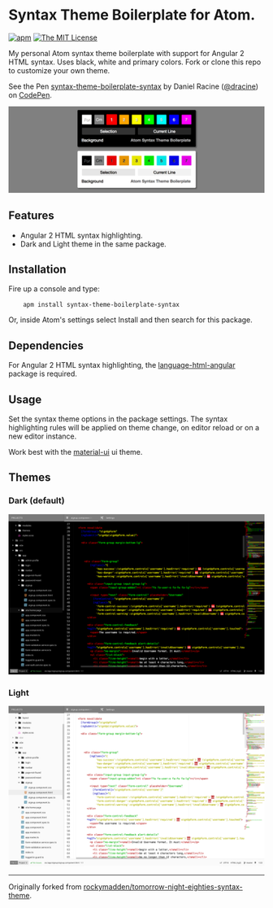 # Syntax Theme Boilerplate for Atom.

[![apm](https://img.shields.io/apm/v/syntax-theme-boilerplate-syntax.svg)](https://atom.io/packages/syntax-theme-boilerplate-syntax) [![The MIT License](https://img.shields.io/badge/license-MIT-orange.svg)](https://github.com/drootz/syntax-theme-boilerplate-syntax/blob/master/LICENSE)

My personal Atom syntax theme boilerplate with support for Angular 2 HTML syntax. Uses black, white and primary colors. Fork or clone this repo to customize your own theme.

<p data-height="370" data-theme-id="0" data-slug-hash="zoyjpz" data-default-tab="result" data-user="dracine" data-embed-version="2" data-pen-title="syntax-theme-boilerplate-syntax" class="codepen">See the Pen <a href="http://codepen.io/dracine/pen/zoyjpz/">syntax-theme-boilerplate-syntax</a> by Daniel Racine (<a href="http://codepen.io/dracine">@dracine</a>) on <a href="http://codepen.io">CodePen</a>.</p>
<script async src="https://production-assets.codepen.io/assets/embed/ei.js"></script>

![](https://raw.githubusercontent.com/drootz/syntax-theme-boilerplate-syntax/master/img/boilerplate_palette.png)

## Features
- Angular 2 HTML syntax highlighting.
- Dark and Light theme in the same package.

## Installation

Fire up a console and type:

        apm install syntax-theme-boilerplate-syntax

Or, inside Atom's settings select Install and then search for this package.

## Dependencies

For Angular 2 HTML syntax highlighting, the [language-html-angular](https://atom.io/packages/language-html-angular) package is required.

## Usage

Set the syntax theme options in the package settings. The syntax highlighting rules will be applied on theme change, on editor reload or on a new editor instance.

Work best with the [material-ui](https://atom.io/themes/material-ui) ui theme.

## Themes

### Dark (default)

![](https://raw.githubusercontent.com/drootz/syntax-theme-boilerplate-syntax/master/img/boilerplate_dark.png)

### Light

![](https://raw.githubusercontent.com/drootz/syntax-theme-boilerplate-syntax/master/img/boilerplate_light.png)

***

Originally forked from  [rockymadden/tomorrow-night-eighties-syntax-theme](https://atom.io/themes/tomorrow-night-eighties-syntax).
